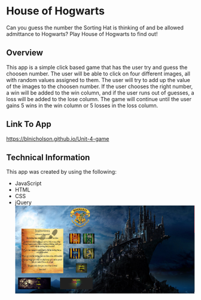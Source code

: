 # **House of Hogwarts**
Can you guess the number the Sorting Hat is thinking of and be allowed admittance to Hogwarts?  Play House of Hogwarts to find out!
## **Overview**
This app is a simple click based game that has the user try and guess the choosen number.  The user will be able to click on four different images, all with random values assigned to them.  The user will try to add up the value of the images to the choosen number. If the user chooses the right number, a win will be added to the win column, and if the user runs out of guesses, a loss will be added to the lose column.  The game will continue until the user gains 5 wins in the win column or 5 losses in the loss column.  

## **Link To App**
https://blnicholson.github.io/Unit-4-game
## **Technical Information**
This app was created by using the following:

* JavaScript
* HTML
* CSS
* jQuery
![Alt text](assets/images/HogWarts1.PNG)



